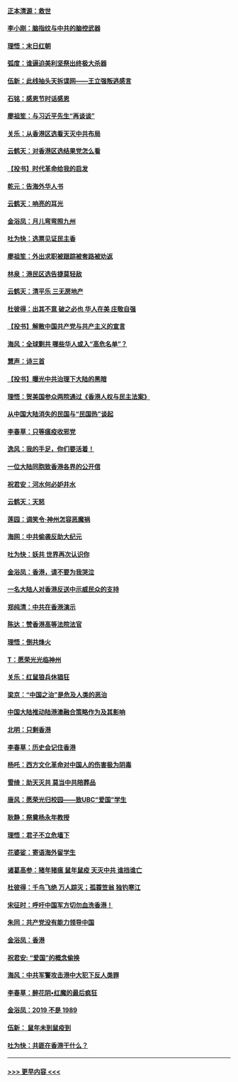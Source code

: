 #### [正本清源：救世](../pages/nsc993/n11689134.md?t=11292301) 
#### [李小刚：脑指纹与中共的脑控武器](../pages/nsc993/n11688900.md?t=11292301) 
#### [理悟：末日红朝](../pages/nsc993/n11688829.md?t=11292301) 
#### [弧度：谁逼迫美利坚祭出终极大杀器](../pages/nsc993/n11688735.md?t=11292301) 
#### [伍新：此线抽头天拆谍网——王立强叛逃感言](../pages/nsc993/n11687981.md?t=11292301) 
#### [石铭：感恩节时话感恩](../pages/nsc993/n11687568.md?t=11292301) 
#### [廖祖笙：与习近平先生“再谈谈”](../pages/nsc993/n11687005.md?t=11292301) 
#### [关乐：从香港区选看天灭中共布局](../pages/nsc993/n11686647.md?t=11292301) 
#### [云鹤天：对香港区选结果党怎么看](../pages/nsc993/n11686216.md?t=11292301) 
#### [【投书】时代革命给我的启发](../pages/nsc993/n11684287.md?t=11292301) 
#### [乾元：告海外华人书](../pages/nsc993/n11684044.md?t=11292301) 
#### [云鹤天：响亮的耳光](../pages/nsc993/n11684254.md?t=11292301) 
#### [金浴凤：月儿弯弯照九州](../pages/nsc993/n11684231.md?t=11292301) 
#### [吐为快：选票见证民主香](../pages/nsc993/n11684206.md?t=11292301) 
#### [廖祖笙：外出求职被跟踪被套路被劝返](../pages/nsc993/n11683874.md?t=11292301) 
#### [林泉：港民区选告捷莫轻敌](../pages/nsc993/n11683930.md?t=11292301) 
#### [云鹤天：清平乐 三无房地产](../pages/nsc993/n11681521.md?t=11292301) 
#### [杜彼得：出其不意 破之必也 华人在美 庄敬自强](../pages/nsc993/n11679554.md?t=11292301) 
#### [【投书】解散中国共产党与共产主义的宣言](../pages/nsc993/n11679177.md?t=11292301) 
#### [海风：全球剿共 哪些华人或入“高危名单”？](../pages/nsc993/n11678617.md?t=11292301) 
#### [慧声：诗三首](../pages/nsc993/n11678848.md?t=11292301) 
#### [【投书】曝光中共治理下大陆的黑暗](../pages/nsc993/n11678674.md?t=11292301) 
#### [理悟：贺美国参众两院通过《香港人权与民主法案》](../pages/nsc993/n11678104.md?t=11292301) 
#### [从中国大陆消失的民国与“民国热”谈起](../pages/nsc993/n11678075.md?t=11292301) 
#### [李春草：只等瘟疫收邪党](../pages/nsc993/n11677308.md?t=11292301) 
#### [逸风：我的手足，你们要活着！](../pages/nsc993/n11676352.md?t=11292301) 
#### [一位大陆同胞致香港各界的公开信](../pages/nsc993/n11675761.md?t=11292301) 
#### [祝君安：河水何必妒井水](../pages/nsc993/n11675746.md?t=11292301) 
#### [云鹤天：天怒](../pages/nsc993/n11675718.md?t=11292301) 
#### [莲园：调笑令‧神州怎容恶魔祸](../pages/nsc993/n11675648.md?t=11292301) 
#### [海网：中共偷袭反助大纪元](../pages/nsc993/n11673515.md?t=11292301) 
#### [吐为快：妖共 世界再次认识你](../pages/nsc993/n11673506.md?t=11292301) 
#### [金浴凤：香港，请不要为我哭泣](../pages/nsc993/n11673248.md?t=11292301) 
#### [一名大陆人对香港反送中示威民众的支持](../pages/nsc993/n11672615.md?t=11292301) 
#### [郑纯清：中共在香港演示](../pages/nsc993/n11670539.md?t=11292301) 
#### [陈达：赞香港高等法院法官](../pages/nsc993/n11669542.md?t=11292301) 
#### [理悟：倒共烽火](../pages/nsc993/n11668844.md?t=11292301) 
#### [T：愿荣光光临神州](../pages/nsc993/n11668421.md?t=11292301) 
#### [关乐：红鼠狼兵休猖狂](../pages/nsc993/n11668378.md?t=11292301) 
#### [梁京：“中国之治”是危及人类的恶治](../pages/nsc993/n11668328.md?t=11292301) 
#### [中国大陆推动陆港澳融合策略作为及其影响](../pages/nsc993/n11668157.md?t=11292301) 
#### [北明：只剩香港](../pages/nsc993/n11668002.md?t=11292301) 
#### [李春草：历史会记住香港](../pages/nsc993/n11667927.md?t=11292301) 
#### [杨吒：西方文化革命对中国人的伤害极为阴毒](../pages/nsc993/n11664521.md?t=11292301) 
#### [雪绮：助天灭共 莫当中共陪葬品](../pages/nsc993/n11662650.md?t=11292301) 
#### [唐风：愿荣光归校园——致UBC“爱国”学生](../pages/nsc993/n11662194.md?t=11292301) 
#### [耿静：祭奠杨永年教授](../pages/nsc993/n11662514.md?t=11292301) 
#### [理悟：君子不立危墙下](../pages/nsc993/n11662172.md?t=11292301) 
#### [花婆娑：寄语海外留学生](../pages/nsc993/n11662121.md?t=11292301) 
#### [诸葛高参：猪年猪瘟 鼠年鼠疫 天灭中共 谁挡谁亡](../pages/nsc993/n11661980.md?t=11292301) 
#### [杜彼得：千鸟飞绝 万人踪灭；孤蓑笠翁 独钓寒江](../pages/nsc993/n11661170.md?t=11292301) 
#### [宋征时：呼吁中国军方切勿血洗香港！](../pages/nsc993/n11415318.md?t=11292301) 
#### [朱同：共产党没有能力领导中国](../pages/nsc993/n11660421.md?t=11292301) 
#### [金浴凤：香港](../pages/nsc993/n11660419.md?t=11292301) 
#### [祝君安: “爱国”的概念偷换](../pages/nsc993/n11659706.md?t=11292301) 
#### [海风：中共军警攻击港中大犯下反人类罪](../pages/nsc993/n11659632.md?t=11292301) 
#### [李春草：醉花阴•红魔的最后疯狂](../pages/nsc993/n11659287.md?t=11292301) 
#### [金浴凤：2019 不是 1989](../pages/nsc993/n11657663.md?t=11292301) 
#### [伍新： 鼠年未到鼠疫到](../pages/nsc993/n11655098.md?t=11292301) 
#### [吐为快：共匪在香港干什么？](../pages/nsc993/n11654891.md?t=11292301) 

----
#### [ >>> 更早内容 <<< ](../indexes/nsc993-earlier.md)
